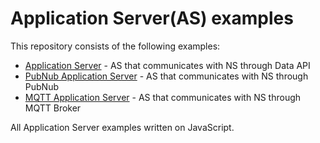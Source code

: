 # Application Server(AS) examples

This repository consists of the following examples:

- [Application Server](/data_api/README.md) - AS that communicates with NS through Data API
- [PubNub Application Server](/pubnub/README.md) - AS that communicates with NS through PubNub
- [MQTT Application Server](/mqtt/README.md) - AS that communicates with NS through MQTT Broker


All Application Server examples written on JavaScript.
